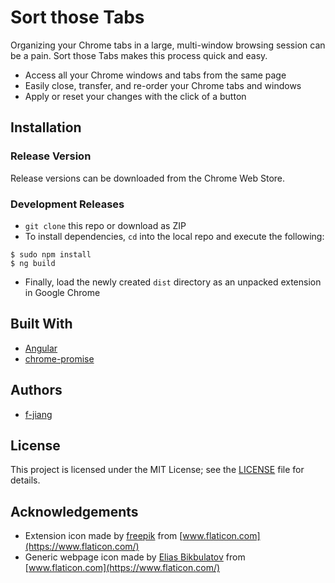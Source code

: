 # Sort those Tabs

Organizing your Chrome tabs in a large, multi-window browsing session can be a pain. Sort those Tabs makes this process quick and easy.

- Access all your Chrome windows and tabs from the same page
- Easily close, transfer, and re-order your Chrome tabs and windows
- Apply or reset your changes with the click of a button

## Installation

### Release Version

Release versions can be downloaded from the Chrome Web Store.

### Development Releases

- `git clone` this repo or download as ZIP
- To install dependencies, `cd` into the local repo and execute the following:

```
$ sudo npm install
$ ng build
```

- Finally, load the newly created `dist` directory as an unpacked extension in Google Chrome

## Built With

- [Angular](https://angular.io/)
- [chrome-promise](https://github.com/tfoxy/chrome-promise)

## Authors

- [f-jiang](https://github.com/f-jiang)

## License

This project is licensed under the MIT License; see the [LICENSE](https://github.com/f-jiang/sort-those-tabs/blob/master/LICENSE) file for details.

## Acknowledgements

- Extension icon made by [freepik](https://www.flaticon.com/authors/freepik) from [www.flaticon.com](https://www.flaticon.com/)
- Generic webpage icon made by [Elias Bikbulatov](https://www.flaticon.com/authors/elias-bikbulatov) from [www.flaticon.com](https://www.flaticon.com/)

